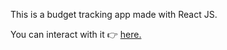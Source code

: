 This is a budget tracking app made with React JS.

You can interact with it 👉 [here.](https://stevekaranja.github.io/budgetapp/)
